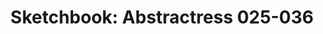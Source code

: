 ---
layout: post
title: "Sketchbook: Abstractress 025-036"
categories: [sketch]
images:
  thumb:
      id: portfolio/abstractress-025-036/abstractress-025-036-thumbnail
  feature:
    - id: portfolio/abstractress-025-036/abstractress-025
    - id: portfolio/abstractress-025-036/abstractress-026
    - id: portfolio/abstractress-025-036/abstractress-027
    - id: portfolio/abstractress-025-036/abstractress-028
    - id: portfolio/abstractress-025-036/abstractress-029
    - id: portfolio/abstractress-025-036/abstractress-030
    - id: portfolio/abstractress-025-036/abstractress-031
    - id: portfolio/abstractress-025-036/abstractress-032
    - id: portfolio/abstractress-025-036/abstractress-033
    - id: portfolio/abstractress-025-036/abstractress-034
    - id: portfolio/abstractress-025-036/abstractress-035
    - id: portfolio/abstractress-025-036/abstractress-036
tags:
  - elm
  - abstractress
  - black-and-white
  - digital
  - krita
  - abstract
---